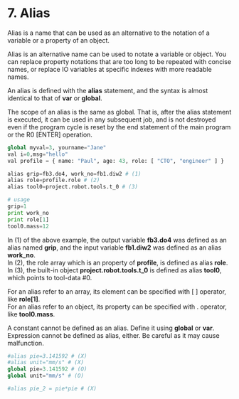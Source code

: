 ﻿# 7. Alias

Alias is a name that can be used as an alternative to the notation of a variable or a property of an object.

Alias is an alternative name can be used to notate a variable or object. You can replace property notations that are too long to be repeated with concise names, or replace IO variables at specific indexes with more readable names.

An alias is defined with the **alias** statement, and the syntax is almost identical to that of **var** or **global**.

The scope of an alias is the same as global. That is, after the alias statement is executed, it can be used in any subsequent job, and is not destroyed even if the program cycle is reset by the end statement of the main program or the R0 \[ENTER\] operation.

```python
global myval=3, yourname="Jane"
val i=0,msg="hello"
val profile = { name: "Paul", age: 43, role: [ "CTO", "engineer" ] }

alias grip=fb3.do4, work_no=fb1.diw2 # (1)
alias role=profile.role # (2)
alias tool0=project.robot.tools.t_0 # (3)

# usage
grip=1
print work_no
print role[1]
tool0.mass=12
```

In (1) of the above example, the output variable **fb3.do4** was defined as an alias named **grip**, and the input variable **fb1.diw2** was defined as an alias **work_no**.  
In (2), the role array which is an property of **profile**, is defined as alias **role**.  
In (3), the built-in object **project.robot.tools.t_0** is defined as alias **tool0**, which points to tool-data \#0.

For an alias refer to an array, its element can be specified with [ ] operator, like **role[1]**.  
For an alias refer to an object, its property can be specified with . operator, like **tool0.mass**.

A constant cannot be defined as an alias. Define it using **global** or **var**.  
Expression cannot be defined as alias, either. Be careful as it may cause malfunction.


```python
#alias pie=3.141592 # (X)
#alias unit="mm/s" # (X)
global pie=3.141592 # (O)
global unit="mm/s" # (O)

#alias pie_2 = pie*pie # (X)
```
